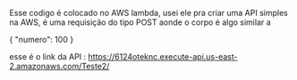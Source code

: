 Esse codigo é colocado no AWS lambda, usei ele pra criar uma API simples na AWS, é uma requisição do tipo POST aonde o corpo é algo similar a 

{
"numero": 100
}

esse é o link da API : https://6124oteknc.execute-api.us-east-2.amazonaws.com/Teste2/
